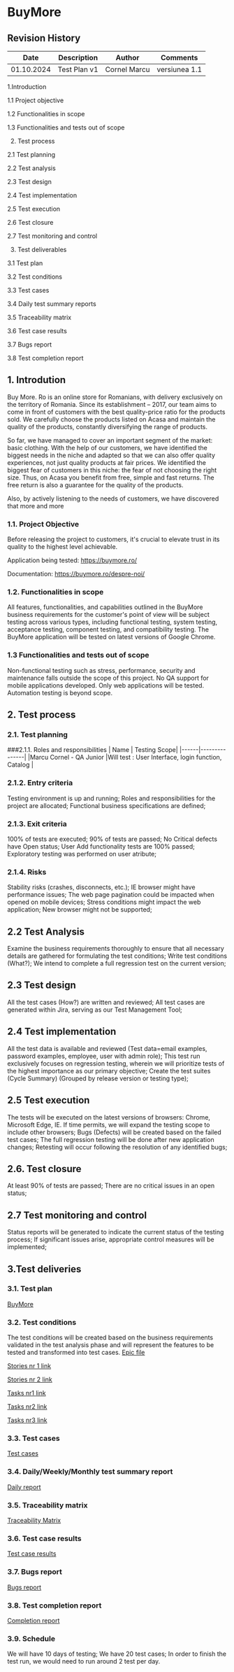 # BuyMore
## Revision History
| Date          | Description   | Author           | Comments     |
| ------------- | ------------- | ---------------- |--------------|
| 01.10.2024    | Test Plan v1  | Cornel Marcu     |versiunea 1.1 |

1.Introduction

1.1 Project objective

1.2 Functionalities in scope

1.3 Functionalities and tests out of scope

2. Test process
   
2.1 Test planning

2.2 Test analysis

2.3 Test design

2.4 Test implementation

2.5 Test execution

2.6 Test closure

2.7 Test monitoring and control

3. Test deliverables
   
3.1 Test plan

3.2 Test conditions

3.3 Test cases

3.4 Daily test summary reports

3.5 Traceability matrix

3.6 Test case results

3.7 Bugs report

3.8 Test completion report


## 1. Introdution
Buy More. Ro is an online store for Romanians, with delivery exclusively on the territory of Romania. Since its establishment – 2017, our team aims to come in front of customers with the best quality-price ratio for the products sold. We carefully choose the products listed on Acasa and maintain the quality of the products, constantly diversifying the range of products.

So far, we have managed to cover an important segment of the market: basic clothing. With the help of our customers, we have identified the biggest needs in the niche and adapted so that we can also offer quality experiences, not just quality products at fair prices. We identified the biggest fear of customers in this niche: the fear of not choosing the right size. Thus, on Acasa you benefit from free, simple and fast returns. The free return is also a guarantee for the quality of the products.

Also, by actively listening to the needs of customers, we have discovered that more and more
### 1.1. Project Objective
Before releasing the project to customers, it's crucial to elevate trust in its quality to the highest level achievable.

Application being tested: https://buymore.ro/

Documentation: https://buymore.ro/despre-noi/

### 1.2. Functionalities in scope
All features, functionalities, and capabilities outlined in the BuyMore business requirements for the customer's point of view will be subject testing across various types, including functional testing, system testing, acceptance testing, component testing, and compatibility testing.
The BuyMore application will be tested on latest versions of Google Chrome. 

### 1.3 Functionalities and tests out of scope
Non-functional testing such as stress, performance, security and maintenance falls outside the scope of this project.
No QA support for mobile applications developed. Only web applications will be tested.
Automation testing is beyond scope.

## 2. Test process
### 2.1. Test planning
###2.1.1. Roles and responsibilities
| Name | Testing Scope|
|------|---------------|
|Marcu Cornel - QA Junior |Will test : User Interface, login function, Catalog |

### 2.1.2. Entry criteria
Testing environment is up and running;
Roles and responsibilities for the project are allocated;
Functional business specifications are defined;
### 2.1.3. Exit criteria
100% of tests are executed;
90% of tests are passed;
No Critical defects have Open status;
User Add functionality tests are 100% passed;
Exploratory testing was performed on user atribute;
### 2.1.4. Risks
Stability risks (crashes, disconnects, etc.);
IE browser might have performance issues;
The web page pagination could be impacted when opened on mobile devices;
Stress conditions might impact the web application;
New browser might not be supported;
## 2.2 Test Analysis
Examine the business requirements thoroughly to ensure that all necessary details are gathered for formulating the test conditions;
Write test conditions (What?);
We intend to complete a full regression test on the current version;
## 2.3 Test design
All the test cases (How?) are written and reviewed;
All test cases are generated within Jira, serving as our Test Management Tool;
## 2.4 Test implementation
All the test data is available and reviewed (Test data=email examples, password examples, employee, user with admin role);
This test run exclusively focuses on regression testing, wherein we will prioritize tests of the highest importance as our primary objective;
Create the test suites (Cycle Summary) (Grouped by release version or testing type);
## 2.5 Test execution
The tests will be executed on the latest versions of browsers: Chrome, Microsoft Edge, IE. If time permits, we will expand the testing scope to include other browsers;
Bugs (Defects) will be created based on the failed test cases;
The full regression testing will be done after new application changes;
Retesting will occur following the resolution of any identified bugs;
## 2.6. Test closure
At least 90% of tests are passed;
There are no critical issues in an open status;
## 2.7 Test monitoring and control
Status reports will be generated to indicate the current status of the testing process;
If significant issues arise, appropriate control measures will be implemented;


## 3.Test deliveries
### 3.1. Test plan
[BuyMore](https://github.com/CornelMarcu/Test/blob/main/Test%20plan%20Buymore.pdf)

### 3.2. Test conditions
The test conditions will be created based on the business requirements validated in the test analysis phase and will represent the features to be tested and transformed into test cases.
[Epic file](https://github.com/CornelMarcu/Test/blob/main/Epic.png)

[Stories nr 1 link](https://github.com/CornelMarcu/Test/blob/main/Story-user%20interface.png)

[Stories nr 2 link](https://github.com/CornelMarcu/Test/blob/main/story-ordering.png)

[Tasks nr1 link](https://github.com/CornelMarcu/Test/blob/main/t1.png)

[Tasks nr2 link](https://github.com/CornelMarcu/Test/blob/main/t2.png)

[Tasks nr3 link](https://github.com/CornelMarcu/Test/blob/main/t3.png)


### 3.3. Test cases
[Test cases](https://github.com/CornelMarcu/Test/blob/main/3.3%20Test%20steps.pdf) 

### 3.4. Daily/Weekly/Monthly test summary report
[Daily report](https://github.com/CornelMarcu/Test/blob/main/3.4%20Daily%20report.png)

### 3.5. Traceability matrix
[Traceability Matrix](https://github.com/CornelMarcu/Buymore.ro/blob/main/TRACEABILITY%20MATRIX.png)

### 3.6. Test case results
[Test case results](https://github.com/CornelMarcu/Test/blob/main/3.6%20Test%20result.pdf)

### 3.7. Bugs report
[Bugs report](https://github.com/CornelMarcu/Test/blob/main/3.7%20Bug%20report.pdf)

### 3.8. Test completion report
[Completion report](https://github.com/CornelMarcu/Buymore.ro/blob/main/Test%20execution-final.png)


### 3.9. Schedule
We will have 10 days of testing;
We have 20 test cases;
In order to finish the test run, we would need to run around 2 test per day.
